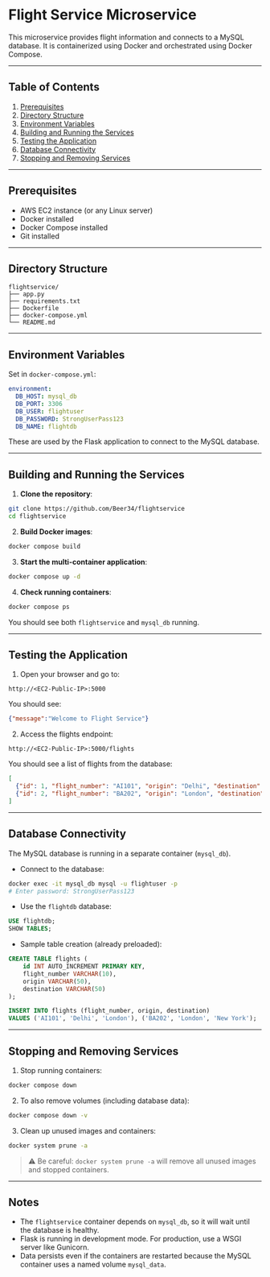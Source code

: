 # Flight Service Microservice

This microservice provides flight information and connects to a MySQL database. It is containerized using Docker and orchestrated using Docker Compose.

---

## Table of Contents

1. [Prerequisites](#prerequisites)
2. [Directory Structure](#directory-structure)
3. [Environment Variables](#environment-variables)
4. [Building and Running the Services](#building-and-running-the-services)
5. [Testing the Application](#testing-the-application)
6. [Database Connectivity](#database-connectivity)
7. [Stopping and Removing Services](#stopping-and-removing-services)

---

## Prerequisites

* AWS EC2 instance (or any Linux server)
* Docker installed
* Docker Compose installed
* Git installed

---

## Directory Structure

```
flightservice/
├── app.py
├── requirements.txt
├── Dockerfile
├── docker-compose.yml
└── README.md
```

---

## Environment Variables

Set in `docker-compose.yml`:

```yaml
environment:
  DB_HOST: mysql_db
  DB_PORT: 3306
  DB_USER: flightuser
  DB_PASSWORD: StrongUserPass123
  DB_NAME: flightdb
```

These are used by the Flask application to connect to the MySQL database.

---

## Building and Running the Services

1. **Clone the repository**:

```bash
git clone https://github.com/Beer34/flightservice
cd flightservice
```

2. **Build Docker images**:

```bash
docker compose build
```

3. **Start the multi-container application**:

```bash
docker compose up -d
```

4. **Check running containers**:

```bash
docker compose ps
```

You should see both `flightservice` and `mysql_db` running.

---

## Testing the Application

1. Open your browser and go to:

```
http://<EC2-Public-IP>:5000
```

You should see:

```json
{"message":"Welcome to Flight Service"}
```

2. Access the flights endpoint:

```
http://<EC2-Public-IP>:5000/flights
```

You should see a list of flights from the database:

```json
[
  {"id": 1, "flight_number": "AI101", "origin": "Delhi", "destination": "London"},
  {"id": 2, "flight_number": "BA202", "origin": "London", "destination": "New York"}
]
```

---

## Database Connectivity

The MySQL database is running in a separate container (`mysql_db`).

* Connect to the database:

```bash
docker exec -it mysql_db mysql -u flightuser -p
# Enter password: StrongUserPass123
```

* Use the `flightdb` database:

```sql
USE flightdb;
SHOW TABLES;
```

* Sample table creation (already preloaded):

```sql
CREATE TABLE flights (
    id INT AUTO_INCREMENT PRIMARY KEY,
    flight_number VARCHAR(10),
    origin VARCHAR(50),
    destination VARCHAR(50)
);

INSERT INTO flights (flight_number, origin, destination)
VALUES ('AI101', 'Delhi', 'London'), ('BA202', 'London', 'New York');
```

---

## Stopping and Removing Services

1. Stop running containers:

```bash
docker compose down
```

2. To also remove volumes (including database data):

```bash
docker compose down -v
```

3. Clean up unused images and containers:

```bash
docker system prune -a
```

> ⚠️ Be careful: `docker system prune -a` will remove all unused images and stopped containers.

---

## Notes

* The `flightservice` container depends on `mysql_db`, so it will wait until the database is healthy.
* Flask is running in development mode. For production, use a WSGI server like Gunicorn.
* Data persists even if the containers are restarted because the MySQL container uses a named volume `mysql_data`.
